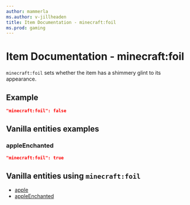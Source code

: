 ```yaml
---
author: mammerla
ms.author: v-jillheaden
title: Item Documentation - minecraft:foil
ms.prod: gaming
---
```


# Item Documentation - minecraft:foil

`minecraft:foil` sets whether the item has a shimmery glint to its appearance.

## Example

```json
"minecraft:foil": false
```

## Vanilla entities examples

### appleEnchanted

```json
"minecraft:foil": true
```

## Vanilla entities using `minecraft:foil`

- [apple](../../../../Source/VanillaBehaviorPack_Snippets/items/apple.md)
- [appleEnchanted](../../../../Source/VanillaBehaviorPack_Snippets/items/appleEnchanted.md)
